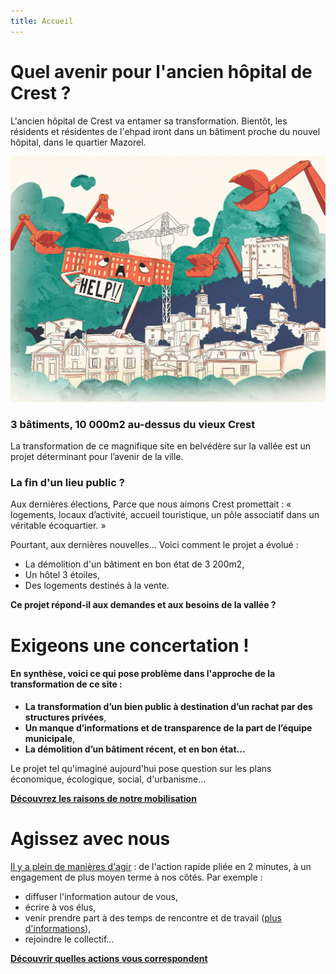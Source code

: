 ```yaml
---
title: Accueil
---
```

# Quel avenir pour l'ancien hôpital de Crest ?

L'ancien hôpital de Crest va entamer sa transformation.
Bientôt, les résidents et résidentes de l'ehpad iront dans un bâtiment proche du nouvel hôpital, dans le quartier Mazorel.

![Ce lieu, public depuis 1789, est en passe de devenir intégralement privé.](https://raw.githubusercontent.com/noeems/test-website-repo-3796/0c14a3fd4e583e51b730f33ff7b0fc9f8556c6b3/images/Collectif-hop-couverture.jpeg)

### 3 bâtiments, 10 000m2 au-dessus du vieux Crest
La transformation de ce magnifique site en belvédère sur la vallée est un projet déterminant pour l’avenir de la ville.

### La fin d'un lieu public ?
Aux dernières élections, Parce que nous aimons Crest promettait : « logements, locaux d’activité, accueil touristique, un pôle associatif dans un véritable écoquartier. »

Pourtant, aux dernières nouvelles... Voici comment le projet a évolué : 
- La démolition d'un bâtiment en bon état de 3 200m2,
- Un hôtel 3 étoiles,
- Des logements destinés à la vente.

**Ce projet répond-il aux demandes et aux besoins de la vallée ?**

# Exigeons une concertation !

#### En synthèse, voici ce qui pose problème dans l'approche de la transformation de ce site :
- **La transformation d’un bien public à destination d’un rachat par des structures privées**,
- **Un manque d’informations et de transparence de la part de l’équipe municipale**,
- **La démolition d’un bâtiment récent, et en bon état...**

Le projet tel qu'imaginé aujourd'hui pose question sur les plans économique, écologique, social, d'urbanisme...

**[Découvrez les raisons de notre mobilisation](http://collectifhop.fr/pourquoi%20sommes-nous%20mobilises%20-.html)**

# Agissez avec nous
[Il y a plein de manières d'agir](http://collectifhop.fr/agir%20avec%20nous.html) : de l'action rapide pliée en 2 minutes, à un engagement de plus moyen terme à nos côtés.
Par exemple : 
- diffuser l'information autour de vous, 
- écrire à vos élus,
- venir prendre part à des temps de rencontre et de travail ([plus d'informations](http://collectifhop.fr/agir%20avec%20nous.html)),
- rejoindre le collectif...

**[Découvrir quelles actions vous correspondent](http://collectifhop.fr/agir%20avec%20nous.html)**